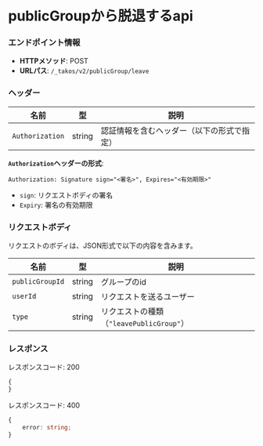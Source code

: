# publicGroupから脱退するapi


### エンドポイント情報

- **HTTPメソッド**: POST
- **URLパス**: `/_takos/v2/publicGroup/leave`

### ヘッダー

| 名前            | 型     | 説明                                       |
|-----------------|--------|--------------------------------------------|
| `Authorization` | string | 認証情報を含むヘッダー（以下の形式で指定）   |

**`Authorization`ヘッダーの形式**:

```
Authorization: Signature sign="<署名>", Expires="<有効期限>"
```
- `sign`: リクエストボディの署名
- `Expiry`: 署名の有効期限

### リクエストボディ

リクエストのボディは、JSON形式で以下の内容を含みます。

| 名前        | 型     | 説明                           |
|-------------|--------|--------------------------------|
| `publicGroupId` | string | グループのid                   |
| `userId`      | string | リクエストを送るユーザー  |
| `type`      | string | リクエストの種類（`"leavePublicGroup"`）  |

### レスポンス

レスポンスコード: 200

```ts
{
}
```

レスポンスコード: 400

```ts
{
    error: string;
}
```